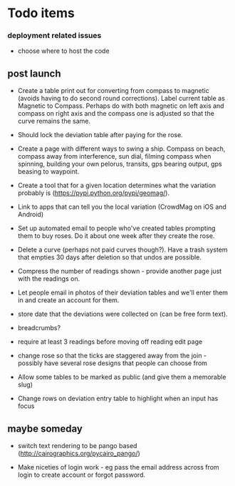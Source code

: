 # Todo items


### deployment related issues

* choose where to host the code

## post launch

* Create a table print out for converting from compass to magnetic (avoids having to do second round corrections). Label current table as Magnetic to Compass. Perhaps do with both magnetic on left axis and compass on right axis and the compass one is adjusted so that the curve remains the same.

* Should lock the deviation table after paying for the rose.

* Create a page with different ways to swing a ship. Compass on beach, compass away from interference, sun dial, filming compass when spinning, building your own pelorus, transits, gps bearing output, gps beasing to waypoint.

* Create a tool that for a given location determines what the variation probably is (https://pypi.python.org/pypi/geomag/).

* Link to apps that can tell you the local variation (CrowdMag on iOS and Android)

* Set up automated email to people who've created tables prompting them to buy roses. Do it about one week after they create the rose.

* Delete a curve (perhaps not paid curves though?). Have a trash system that empties 30 days after deletion so that undos are possible.

* Compress the number of readings shown - provide another page just with the readings on.

* Let people email in photos of their deviation tables and we'll enter them in and create an account for them.

* store date that the deviations were collected on (can be free form text).

* breadcrumbs?

* require at least 3 readings before moving off reading edit page

* change rose so that the ticks are staggered away from the join - possibly have several rose designs that people can choose from

* Allow some tables to be marked as public (and give them a memorable slug)

* Change rows on deviation entry table to highlight when an input has focus


## maybe someday

* switch text rendering to be pango based (http://cairographics.org/pycairo_pango/)

* Make niceties of login work - eg pass the email address across from login to create account or forgot password.

